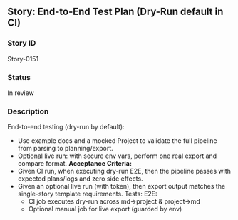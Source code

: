 ## Story: End-to-End Test Plan (Dry-Run default in CI)

### Story ID

Story-0151

### Status

In review

### Description

End-to-end testing (dry-run by default):
- Use example docs and a mocked Project to validate the full pipeline from parsing to planning/export.
- Optional live run: with secure env vars, perform one real export and compare format.
  **Acceptance Criteria:**
- Given CI run, when executing dry-run E2E, then the pipeline passes with expected plans/logs and zero side effects.
- Given an optional live run (with token), then export output matches the single-story template requirements.
  Tests:
  E2E:
  - CI job executes dry-run across md→project & project→md
  - Optional manual job for live export (guarded by env)


